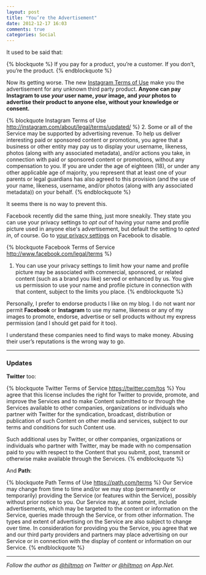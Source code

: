 ```yaml
---
layout: post
title: "You’re the Advertisement"
date: 2012-12-17 16:03
comments: true
categories: Social
---
```


It used to be said that:

{% blockquote %}
If you pay for a product, you’re a customer. If you don’t, you’re the product.
{% endblockquote %}

Now its getting worse. The new [Instagram Terms of Use](http://instagram.com/about/legal/terms/updated/) make you the advertisement for any unknown third party product. **Anyone can pay Instagram to use *your* user name, *your* image, and *your* photos to advertise their product to anyone else, without your knowledge or consent.**

{% blockquote Instagram Terms of Use http://instagram.com/about/legal/terms/updated/ %}
2. Some or all of the Service may be supported by advertising revenue. To help us deliver interesting paid or sponsored content or promotions, you agree that a business or other entity may pay us to display your username, likeness, photos (along with any associated metadata), and/or actions you take, in connection with paid or sponsored content or promotions, without any compensation to you. If you are under the age of eighteen (18), or under any other applicable age of majority, you represent that at least one of your parents or legal guardians has also agreed to this provision (and the use of your name, likeness, username, and/or photos (along with any associated metadata)) on your behalf.
{% endblockquote %}

It seems there is no way to prevent this.

Facebook recently did the same thing, just more sneakily. They state you can use your privacy settings to *opt out* of having your name and profile picture used in anyone else's advertisement, but default the setting to *opted in*, of course. Go to [your privacy settings](https://www.facebook.com/settings?tab=ads) on Facebook to disable.

{% blockquote Facebook Terms of Service http://www.facebook.com/legal/terms %}
1. You can use your privacy settings to limit how your name and profile picture may be associated with commercial, sponsored, or related content (such as a brand you like) served or enhanced by us. You give us permission to use your name and profile picture in connection with that content, subject to the limits you place.
{% endblockquote %}

Personally, I prefer to endorse products I like on my blog. I do not want nor permit **Facebook** or **Instagram** to use my name, likeness or any of my images to promote, endorse, advertise or sell products without my express permission (and I should get paid for it too).

I understand these companies need to find ways to make money. Abusing their user’s reputations is the wrong way to go.

---

### Updates

**Twitter** too:

{% blockquote Twitter Terms of Service https://twitter.com/tos %}
You agree that this license includes the right for Twitter to provide, promote, and improve the Services and to make Content submitted to or through the Services available to other companies, organizations or individuals who partner with Twitter for the syndication, broadcast, distribution or publication of such Content on other media and services, subject to our terms and conditions for such Content use.

Such additional uses by Twitter, or other companies, organizations or individuals who partner with Twitter, may be made with no compensation paid to you with respect to the Content that you submit, post, transmit or otherwise make available through the Services.
{% endblockquote %}

And **Path**:

{% blockquote Path Terms of Use https://path.com/terms %}
Our Service may change from time to time and/or we may stop (permanently or temporarily) providing the Service (or features within the Service), possibly without prior notice to you. Our Service may, at some point, include advertisements, which may be targeted to the content or information on the Service, queries made through the Service, or from other information. The types and extent of advertising on the Service are also subject to change over time. In consideration for providing you the Service, you agree that we and our third party providers and partners may place advertising on our Service or in connection with the display of content or information on our Service.
{% endblockquote %}

---

*Follow the author as [@hiltmon](http://twitter.com/hiltmon) on Twitter or [@hiltmon](http://alpha.app.net/hiltmon) on App.Net.*